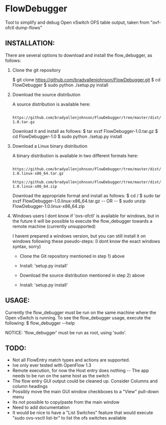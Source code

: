 FlowDebugger
============

Tool to simplify and debug Open vSwitch OFS table output, taken from "ovf-ofctl dump-flows"

INSTALLATION:
-------------

There are several options to download and install the flow_debugger, as follows:

1) Clone the git repository

	$ git clone https://github.com/bradyallenjohnson/FlowDebugger.git
	$ cd FlowDebugger
	$ sudo python ./setup.py install

2) Download the source distribution

	A source distribution is available here:

		https://github.com/bradyallenjohnson/FlowDebugger/tree/master/dist/FlowDebugger-1.0.tar.gz

	Download it and install as follows:
	$ tar xvzf FlowDebugger-1.0.tar.gz
	$ cd FlowDebugger-1.0
	$ sudo python ./setup.py install

3) Download a Linux binary distribution

	A binary distribution is available in two different formats here:

		https://github.com/bradyallenjohnson/FlowDebugger/tree/master/dist/FlowDebugger-1.0.linux-x86_64.tar.gz
		https://github.com/bradyallenjohnson/FlowDebugger/tree/master/dist/FlowDebugger-1.0.linux-x86_64.zip

	Download the appropriate format and install as follows:
	$ cd /
	$ sudo tar xvzf FlowDebugger-1.0.linux-x86_64.tar.gz
		-- OR --
	$ sudo unzip FlowDebugger-1.0.linux-x86_64.zip

4) Windows users
	I dont know if 'ovs-ofctl' is available for windows, but in the future it will be possible to execute
	the flow_debugger towards a remote machine (currently unsupported)

	I havent prepared a windows version, but you can still install it on windows following these pseudo-steps:
	(I dont know the exact windows syntax, sorry)

	- Clone the Git repository mentioned in step 1) above
	- Install: 'setup.py install'

	- Download the source distribution mentioned in step 2) above
	- Install: 'setup.py install'

USAGE:
------
Currently the flow_debugger must be run on the same machine where the Open vSwitch is running.
To see the flow_debugger usage, execute the following:
$ flow_debugger --help

NOTICE: 'flow_debugger' must be run as root, using 'sudo'.



TODO:
-----

- Not all FlowEntry match types and actions are supported.
- Ive only ever tested with OpenFlow 1.3
- Remote execution, for now the Host entry does nothing
	-- The app needs to be run on the same host as the switch
- The flow entry GUI output could be cleaned up. Consider Columns and column headings
- Possibly move the main GUI window checkboxes to a "View" pull-down menu
- Its not possible to copy/paste from the main window
- Need to add documentation
- It would be nice to have a "List Switches" feature that would execute
  "sudo ovs-vsctl list-br" to list the ofs switches available
